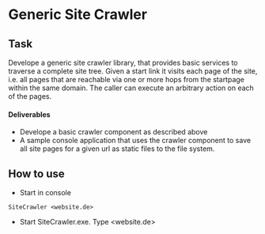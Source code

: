 # Generic Site Crawler

## Task

Develope a generic site crawler library, that provides basic services to traverse a complete site tree. Given a start link it visits each page of the site, i.e. all pages that are reachable via one or more hops from the startpage within the same domain. The caller can execute an arbitrary action on each of the pages.

#### Deliverables

* Develope a basic crawler component as described above
* A sample console application that uses the crawler component to save all site pages for a given url as static files to the file system.

## How to use

* Start in console
```
SiteCrawler <website.de>
```
* Start SiteCrawler.exe. Type <website.de>